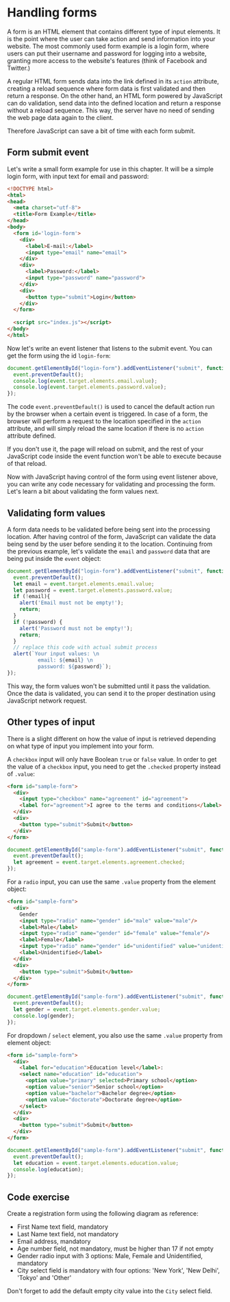 # Handling forms

A form is an HTML element that contains different type of input elements. It is the point where the user can take action and send information into your website. The most commonly used form example is a login form, where users can put their username and password for logging into a website, granting more access to the website's features (think of Facebook and Twitter.)

A regular HTML form sends data into the link defined in its `action` attribute, creating a reload sequence where form data is first validated and then return a response. On the other hand, an HTML form powered by JavaScript can do validation, send data into the defined location and return a response without a reload sequence. This way, the server have no need of sending the web page data again to the client.

Therefore JavaScript can save a bit of time with each form submit.

## Form submit event

Let's write a small form example for use in this chapter. It will be a simple login form, with input text for email and password:

```html
<!DOCTYPE html>
<html>
<head>
  <meta charset="utf-8">
  <title>Form Example</title>
</head>
<body>
  <form id='login-form'>
    <div>
      <label>E-mail:</label>
      <input type="email" name="email">
    </div>
    <div>
      <label>Password:</label>
      <input type="password" name="password">
    </div>
    <div>
      <button type="submit">Login</button>
    </div>
  </form>
  
  <script src="index.js"></script>
</body>
</html>
```

Now let's write an event listener that listens to the submit event. You can get the form using the id `login-form`:

```js
document.getElementById("login-form").addEventListener("submit", function(event){
  event.preventDefault();
  console.log(event.target.elements.email.value);
  console.log(event.target.elements.password.value);
});
```

The code `event.preventDefault()` is used to cancel the default action run by the browser when a certain event is triggered. In case of a form, the browser will perform a request to the location specified in the `action` attribute, and will simply reload the same location if there is no `action` attribute defined.

If you don't use it, the page will reload on submit, and the rest of your JavaScript code inside the event function won't be able to execute because of that reload.

Now with JavaScript having control of the form using event listener above, you can write any code necessary for validating and processing the form. Let's learn a bit about validating the form values next.

## Validating form values

A form data needs to be validated before being sent into the processing location. After having control of the form, JavaScript can validate the data being send by the user before sending it to the location. Continuing from the previous example, let's validate the `email` and `password` data that are being put inside the `event` object:

```js
document.getElementById("login-form").addEventListener("submit", function(event){
  event.preventDefault();
  let email = event.target.elements.email.value;
  let password = event.target.elements.password.value;
  if (!email){
    alert('Email must not be empty!');
    return;
  }
  if (!password) {
    alert('Password must not be empty!');
    return;
  }
  // replace this code with actual submit process
  alert(`Your input values: \n
          email: ${email} \n
          password: ${password}`);
});
```

This way, the form values won't be submitted until it pass the validation. Once the data is validated, you can send it to the proper destination using JavaScript network request.

## Other types of input

There is a slight different on how the value of input is retrieved depending on what type of input you implement into your form.

A `checkbox` input will only have Boolean `true` or `false` value. In order to get the value of a `checkbox` input, you need to get the `.checked` property instead of `.value`:

```html
<form id="sample-form">
  <div>
    <input type="checkbox" name="agreement" id="agreement">
    <label for="agreement">I agree to the terms and conditions</label>
  </div>
  <div>
    <button type="submit">Submit</button>
  </div>
</form>
```

```js
document.getElementById("sample-form").addEventListener("submit", function(event){
  event.preventDefault();
  let agreement = event.target.elements.agreement.checked;
});
```

For a `radio` input, you can use the same `.value` property from the element object:

```html
<form id="sample-form">
  <div>
    Gender
    <input type="radio" name="gender" id="male" value="male"/>
    <label>Male</label>
    <input type="radio" name="gender" id="female" value="female"/>
    <label>Female</label>
    <input type="radio" name="gender" id="unidentified" value="unidentified"/>
    <label>Unidentified</label>
  </div>
  <div>
    <button type="submit">Submit</button>
  </div>
</form>
```

```js
document.getElementById("sample-form").addEventListener("submit", function(event){
  event.preventDefault();
  let gender = event.target.elements.gender.value;
  console.log(gender);
});
```

For dropdown / `select` element, you also use the same `.value` property from element object:

```html
<form id="sample-form">
  <div>
    <label for="education">Education level</label>:
    <select name="education" id="education">
      <option value="primary" selected>Primary school</option>
      <option value="senior">Senior school</option>
      <option value="bachelor">Bachelor degree</option>
      <option value="doctorate">Doctorate degree</option>
    </select>
  </div>
  <div>
    <button type="submit">Submit</button>
  </div>
</form>
```

```js
document.getElementById("sample-form").addEventListener("submit", function(event){
  event.preventDefault();
  let education = event.target.elements.education.value;
  console.log(education);
});
```

## Code exercise

Create a registration form using the following diagram as reference:

* First Name text field, mandatory
* Last Name text field, not mandatory
* Email address, mandatory
* Age number field, not mandatory, must be higher than 17 if not empty
* Gender radio input with 3 options: Male, Female and Unidentified, mandatory
* City select field is mandatory with four options: 'New York', 'New Delhi', 'Tokyo' and 'Other'

Don't forget to add the default empty city value into the `City` select field.